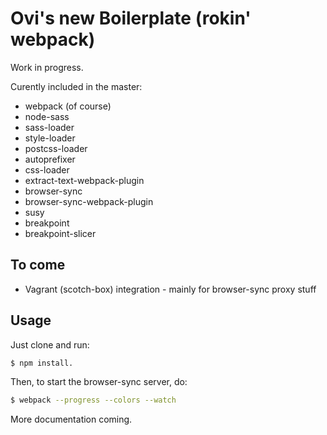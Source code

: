 # Ovi's new Boilerplate (rokin' webpack)

Work in progress.

Curently included in the master:
* webpack (of course)
* node-sass
* sass-loader
* style-loader
* postcss-loader
* autoprefixer
* css-loader
* extract-text-webpack-plugin
* browser-sync
* browser-sync-webpack-plugin
* susy
* breakpoint
* breakpoint-slicer

## To come
* Vagrant (scotch-box) integration - mainly for browser-sync proxy stuff


## Usage

Just clone and run:

```sh
$ npm install.
```

Then, to start the browser-sync server, do:
```sh
$ webpack --progress --colors --watch
```

More documentation coming.
